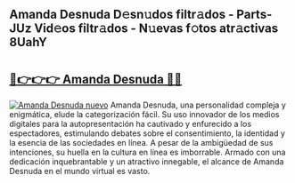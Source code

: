 ## Amanda Desnuda D𝚎sn𝚞dos filtr𝚊dos - Parts-JUz Vid𝚎os filtr𝚊dos - N𝚞evas f𝚘tos atr𝚊ctivas 8UahY

# <h2><a href="http://mb8weg.tromn.icu/?c=Amanda+Desnuda">🔗👉👉👉 Amanda Desnuda 🔗🔗</a></h2>

[![Amanda Desnuda nuevo](https://i.imgur.com/pEAQMta.gif)](http://mb8weg.tromn.icu/?c=Amanda+Desnuda)
Amanda Desnuda, una personalidad compleja y enigmática, elude la categorización fácil. Su uso innovador de los medios digitales para la autopresentación ha cautivado y enfurecido a los espectadores, estimulando debates sobre el consentimiento, la identidad y la esencia de las sociedades en línea. A pesar de la ambigüedad de sus intenciones, su huella en la cultura en línea es imborrable. Armado con una dedicación inquebrantable y un atractivo innegable, el alcance de Amanda Desnuda en el mundo virtual es vasto.
